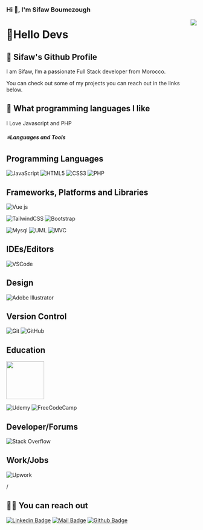 ### Hi 👋, I'm Sifaw Boumezough


<!--
**sifawboumezough/sifawboumezough** is a ✨ _special_ ✨ repository because its `README.md` (this file) appears on your GitHub profile.
-->



<img align='right' src="https://github-readme-stats.vercel.app/api?username=sifawboumezough&show_icons=true&theme=dracula">
<!-- <img align="right" src="https://github-readme-stats.vercel.app/api/top-langs/?username=sifawboumezough&show_icons=true&theme=dracula" /> -->

# 🚀Hello Devs

## 🍊 Sifaw's Github Profile
I am Sifaw, I’m a passionate Full Stack developer from Morocco.
<!-- I'm also a content creator influencer/Mentor on social media sharing tips and resources for learning how to code. -->
You can check out some of my projects you can reach out in the links below.  

## 💫 What programming languages I like

I Love Javascript and PHP  
<h5>⭐️Languages and Tools</h5>

## Programming Languages
![JavaScript](https://img.shields.io/badge/JavaScript-323330?style=for-the-badge&logo=javascript&logoColor=F7DF1E)
![HTML5](https://img.shields.io/badge/html5-%23E34F26.svg?style=for-the-badge&logo=html5&logoColor=white)
![CSS3](https://img.shields.io/badge/css3-%231572B6.svg?style=for-the-badge&logo=css3&logoColor=white)
![PHP](https://img.shields.io/badge/PHP-777BB4?style=for-the-badge&logo=php&logoColor=white)
## Frameworks, Platforms and Libraries
<!-- ![React js](https://img.shields.io/badge/React.js-blue?style=for-the-badge&logo=react.js&logoColor=blue) -->
![Vue js](https://img.shields.io/badge/Vue.js-35495E?style=for-the-badge&logo=vue.js&logoColor=4FC08D)
<!-- ![SASS](https://img.shields.io/badge/SASS-hotpink.svg?style=for-the-badge&logo=SASS&logoColor=white) -->
![TailwindCSS](https://img.shields.io/badge/tailwindcss-%2338B2AC.svg?style=for-the-badge&logo=tailwind-css&logoColor=white)
![Bootstrap](https://img.shields.io/badge/bootstrap-blueviolet.svg?style=for-the-badge&logo=bootstrap&logoColor=white)
<!-- ![Material](https://img.shields.io/badge/Material-ui-0081CB.svg?style=for-the-badge&logo=material-ui&logoColor=white) -->
![Mysql](https://img.shields.io/badge/Mysql-blue.svg?style=for-the-badge&logo=Mysql&logoColor=white)
![UML](https://img.shields.io/badge/UML-red.svg?style=for-the-badge&logo=UML&logoColor=white)
![MVC](https://img.shields.io/badge/MVC-lightgrey.svg?style=for-the-badge&logo=MVC&logoColor=white)
<!-- ![React](https://img.shields.io/badge/-React-black?style=flat-square&logo=react)
![Redux](https://img.shields.io/badge/-Redux-black?style=flat-square&logo=Redux) 
![webpack](https://badges.aleen42.com/src/webpack.svg)
![npm](https://badges.aleen42.com/src/npm.svg) -->
## IDEs/Editors
![VSCode](https://img.shields.io/badge/VSCode-007ACC?style=for-the-badge&logo=visual-studio-code&logoColor=white)
<!-- ![Visual Studio](https://img.shields.io/badge/VisualStudio-5C2D91.svg?style=for-the-badge&logo=visual-studio&logoColor=white) -->
## Design
<!-- ![Figma](https://img.shields.io/badge/figma-orange?style=for-the-badge&logo=figma&logoColor=white) -->
![Adobe Illustrator](https://img.shields.io/badge/Adobe-Illustrator-31A8FF?style=for-the-badge&logo=Adobe-Adobe-Illustrator&logoColor=white)
<!-- ![Canva](https://img.shields.io/badge/Canva-%2300C4CC.svg?style=for-the-badge&logo=Canva&logoColor=white) -->
## Version Control
![Git](https://img.shields.io/badge/-Git-black?style=for-the-badge&logo=git)
![GitHub](https://img.shields.io/badge/-GitHub-black?style=for-the-badge&logo=github)
<!-- ![GitLab](https://img.shields.io/badge/-GitLab-black?style=flat-square&logo=gitlab)
![Bash](https://img.shields.io/badge/-Bash-black?style=flat-square&logo=gnu-bash) -->
## Education

<div>
   <a href='https://youcode.ma/'>
     <img src='https://avatars.githubusercontent.com/u/77738171?s=200&v=4' style='width:100px'>
  </a>
</div>

![Udemy](https://img.shields.io/badge/Udemy-%23EA5252.svg?style=for-the-badge&logo=Udemy&logoColor=white)
![FreeCodeCamp](https://img.shields.io/badge/Freecodecamp-%23123.svg?&style=for-the-badge&logo=freecodecamp&logoColor=green)
<!-- ![edX](https://img.shields.io/badge/edX-%2302262B.svg?style=for-the-badge&logo=edX&logoColor=white) -->
## Developer/Forums
![Stack Overflow](https://img.shields.io/badge/-Stackoverflow-FE7A16?style=for-the-badge&logo=stack-overflow&logoColor=white)
<!-- ![CodePen](https://img.shields.io/badge/Codepen-000000?style=for-the-badge&logo=codepen&logoColor=white) -->
## Work/Jobs
![Upwork](https://img.shields.io/badge/UpWork-6FDA44?style=for-the-badge&logo=Upwork&logoColor=white)
<!-- ![Behance](https://img.shields.io/badge/Behance-1769ff?style=for-the-badge&logo=behance&logoColor=white) -->

/<!-- (hosting)![AWS](https://img.shields.io/badge/AWS-%23FF9900.svg?style=for-the-badge&logo=amazon-aws&logoColor=white) -->
<!-- ![Firebase](https://img.shields.io/badge/firebase-%23039BE5.svg?style=for-the-badge&logo=firebase) -->


<!-- ## 📃 Latest IG Posts ![instagram](https://badges.aleen42.com/src/instagram.svg)  -->

<!-- BLOG-POST-LIST:START -->
<!-- - [What projects should i build as a frontend developer? ](https://www.instagram.com/p/CSCG9qvjIeN/)
- [Did you ever asked yourself how much JS should i knew as a frontend developer ?](https://www.instagram.com/p/CRwEstCjVvf/)
- [Should a frontend developer know DS&A ?](https://www.instagram.com/p/CRgnp-AjBd5/) -->

<!-- BLOG-POST-LIST:END -->

## 🤙🏻 You can reach out

[![Linkedin Badge](https://img.shields.io/badge/linkedin-%230077B5.svg?&style=for-the-badge&logo=linkedin&logoColor=white)](https://www.linkedin.com/in/sifaw-boumezough-041981232/)
[![Mail Badge](https://img.shields.io/badge/email-c14438?style=for-the-badge&logo=Gmail&logoColor=white&link=mailto:sifawboumezough9@gmail.com)](mailto:sifawboumezough9@gmail.com)
[![Github Badge](https://img.shields.io/badge/github-333?style=for-the-badge&logo=github&logoColor=white)](https://github.com/sifawboumezough)  


